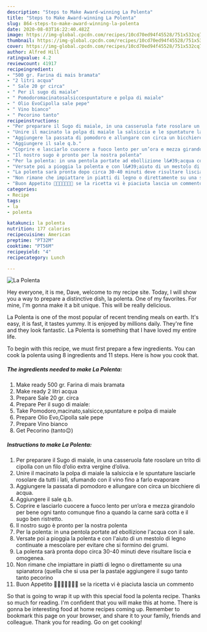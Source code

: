 ```yaml
---
description: "Steps to Make Award-winning La Polenta"
title: "Steps to Make Award-winning La Polenta"
slug: 864-steps-to-make-award-winning-la-polenta
date: 2020-08-03T16:22:40.482Z
image: https://img-global.cpcdn.com/recipes/10cd70ed94f45528/751x532cq70/la-polenta-recipe-main-photo.jpg
thumbnail: https://img-global.cpcdn.com/recipes/10cd70ed94f45528/751x532cq70/la-polenta-recipe-main-photo.jpg
cover: https://img-global.cpcdn.com/recipes/10cd70ed94f45528/751x532cq70/la-polenta-recipe-main-photo.jpg
author: Alfred Hill
ratingvalue: 4.2
reviewcount: 41917
recipeingredient:
- "500 gr. Farina di mais bramata"
- "2 litri acqua"
- " Sale 20 gr circa"
- " Per il sugo di maiale"
- " Pomodoromacinatosalsiccespuntature e polpa di maiale"
- " Olio EvoCipolla sale pepe"
- " Vino bianco"
- " Pecorino tanto"
recipeinstructions:
- "Per preparare il Sugo di maiale, in una casseruola fate rosolare un trito di cipolla con un filo d’olio extra vergine d’oliva."
- "Unire il macinato la polpa di maiale la salsiccia e le spuntature lasciarle rosolare da tutti i lati, sfumando con il vino fino a farlo evaporare"
- "Aggiungere la passata di pomodoro e allungare con circa un bicchiere di acqua."
- "Aggiungere il sale q.b."
- "Coprire e lasciarlo cuocere a fuoco lento per un’ora e mezza girandolo per bene ogni tanto comunque fino a quando la carne sarà cotta e il sugo ben ristretto."
- "Il nostro sugo è pronto per la nostra polenta"
- "Per la polenta: in una pentola portate ad ebollizione l&#39;acqua con il sale."
- "Versate poi a pioggia la polenta e con l&#39;aiuto di un mestolo di legno continuate a mescolare per evitare che si formino dei grumi."
- "La polenta sarà pronta dopo circa 30-40 minuti deve risultare liscia e omogenea."
- "Non rimane che impiattare in piatti di legno o direttamente su una spianatora (quella che si usa per la pasta)e aggiungere il sugo tanto tanto pecorino"
- "Buon Appetito 👨🏻‍🍳👩🏼‍🍳😋 se la ricetta vi è piaciuta lascia un commento"
categories:
- Recipe
tags:
- la
- polenta

katakunci: la polenta 
nutrition: 177 calories
recipecuisine: American
preptime: "PT32M"
cooktime: "PT56M"
recipeyield: "4"
recipecategory: Lunch

---
```



![La Polenta](https://img-global.cpcdn.com/recipes/10cd70ed94f45528/751x532cq70/la-polenta-recipe-main-photo.jpg)

Hey everyone, it is me, Dave, welcome to my recipe site. Today, I will show you a way to prepare a distinctive dish, la polenta. One of my favorites. For mine, I'm gonna make it a bit unique. This will be really delicious.



La Polenta is one of the most popular of recent trending meals on earth. It's easy, it is fast, it tastes yummy. It is enjoyed by millions daily. They're fine and they look fantastic. La Polenta is something that I have loved my entire life.


To begin with this recipe, we must first prepare a few ingredients. You can cook la polenta using 8 ingredients and 11 steps. Here is how you cook that.

<!--inarticleads1-->

##### The ingredients needed to make La Polenta:

1. Make ready 500 gr. Farina di mais bramata
1. Make ready 2 litri acqua
1. Prepare  Sale 20 gr. circa
1. Prepare  Per il sugo di maiale:
1. Take  Pomodoro,macinato,salsicce,spuntature e polpa di maiale
1. Prepare  Olio Evo,Cipolla sale pepe
1. Prepare  Vino bianco
1. Get  Pecorino (tanto😉)




<!--inarticleads2-->

##### Instructions to make La Polenta:

1. Per preparare il Sugo di maiale, in una casseruola fate rosolare un trito di cipolla con un filo d’olio extra vergine d’oliva.
1. Unire il macinato la polpa di maiale la salsiccia e le spuntature lasciarle rosolare da tutti i lati, sfumando con il vino fino a farlo evaporare
1. Aggiungere la passata di pomodoro e allungare con circa un bicchiere di acqua.
1. Aggiungere il sale q.b.
1. Coprire e lasciarlo cuocere a fuoco lento per un’ora e mezza girandolo per bene ogni tanto comunque fino a quando la carne sarà cotta e il sugo ben ristretto.
1. Il nostro sugo è pronto per la nostra polenta
1. Per la polenta: in una pentola portate ad ebollizione l&#39;acqua con il sale.
1. Versate poi a pioggia la polenta e con l&#39;aiuto di un mestolo di legno continuate a mescolare per evitare che si formino dei grumi.
1. La polenta sarà pronta dopo circa 30-40 minuti deve risultare liscia e omogenea.
1. Non rimane che impiattare in piatti di legno o direttamente su una spianatora (quella che si usa per la pasta)e aggiungere il sugo tanto tanto pecorino
1. Buon Appetito 👨🏻‍🍳👩🏼‍🍳😋 se la ricetta vi è piaciuta lascia un commento




So that is going to wrap it up with this special food la polenta recipe. Thanks so much for reading. I'm confident that you will make this at home. There is gonna be interesting food at home recipes coming up. Remember to bookmark this page on your browser, and share it to your family, friends and colleague. Thank you for reading. Go on get cooking!
